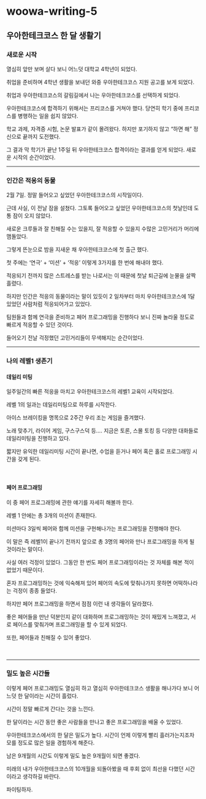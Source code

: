# woowa-writing-5
## 우아한테크코스 한 달 생활기
### 새로운 시작
열심히 앞만 보며 살다 보니 어느덧 대학교 4학년이 되었다.

취업을 준비하며 4학년 생활을 보내던 와중 우아한테크코스 지원 공고를 보게 되었다.  

취업과 우아한테크코스의 갈림길에서 나는 우아한테크코스를 선택하게 되었다.

우아한테크코스에 합격하기 위해서는 프리코스를 거쳐야 했다. 당연히 학기 중에 프리코스를 병행하는 일을 쉽지 않았다.

학교 과제, 자격증 시험, 논문 발표가 같이 몰려왔다. 하지만 포기하지 않고 “하면 해” 정신으로 끝까지 도전했다.

그 결과 막 학기가 끝난 1주일 뒤 우아한테크코스 합격이라는 결과를 얻게 되었다. 새로운 시작의 순간이었다.

___

### 인간은 적응의 동물
2월 7일. 정말 들어오고 싶었던 우아한테크코스의 시작일이다. 

근데 사실, 이 전날 잠을 설쳤다. 그토록 들어오고 싶었던 우아한테크코스의 첫날인데 도통 잠이 오지 않았다. 

새로운 크루들과 잘 친해질 수는 있을지, 잘 적응할 수 있을지 수많은 고민거리가 머리에 맴돌았다.

그렇게 뜬눈으로 밤을 지새운 채 우아한테크코스에 첫 출근 했다.

첫 주에는 ‘연극’ + ‘미션’ + ‘적응’ 이렇게 3가지를 한 번에 해내야 했다.

적응되기 전까지 많은 스트레스를 받는 나로서는 이 때문에 첫날 퇴근길에 눈물을 살짝 흘렸다.

하지만 인간은 적응의 동물이라는 말이 있듯이 2 일차부터 마치 우아한테크코스에 1달 있었던 사람처럼 적응되어가고 있었다.

팀원들과 함께 연극을 준비하고 페어 프로그래밍을 진행하다 보니 진짜 놀라울 정도로 빠르게 적응할 수 있던 것이다. 

들어오기 전날 걱정했던 고민거리들이 무색해지는 순간이었다.

___

### 나의 레벨1 생존기
#### 데일리 미팅
일주일간의 빠른 적응을 마치고 우아한테크코스의 레벨1 교육이 시작되었다.

레벨 1의 일과는 데일리미팅으로 하루를 시작한다. 

아이스 브레이킹을 명목으로 2주간 우리 조는 게임을 즐겨했다.

노래 맞추기, 라이어 게임, 구스구스덕 등…. 지금은 토론, 스몰 토킹 등 다양한 대화들로 데일리미팅을 진행하고 있다. 

짧지만 유익한 데일리미팅 시간이 끝나면, 수업을 듣거나 페어 혹은 홀로 프로그래밍 시간을 갖게 된다. <br><br><br>

#### 페어 프로그래밍
이 중 페어 프로그래밍에 관한 얘기를 자세히 해볼까 한다.
 
레벨 1 안에는 총 3개의 미션이 존재한다. 

미션마다 3일씩 페어와 함께 미션을 구현해나가는 프로그래밍을 진행해야 한다.

이 말은 즉 레벨1이 끝나기 전까지 앞으로 총 3명의 페어와 만나 프로그래밍을 하게 될 것이라는 말이다.

사실 여러 걱정이 있었다. 그동안 한 번도 페어 프로그래밍이라는 것 자체를 해본 적이 없었기 때문이다.

혼자 프로그래밍하는 것에 익숙해져 있어 페어의 속도에 맞춰나가지 못하면 어떡하나라는 걱정이 종종 들었다.

하지만 페어 프로그래밍을 하면서 점점 이런 내 생각들이 달라졌다.

좋은 페어들을 만난 덕분인지 같이 대화하며 프로그래밍하는 것이 재밌게 느껴졌고, 서로 페이스를 맞춰가며 프로그래밍을 할 수 있게 되었다.

또한, 페어들과 친해질 수 있어 좋았다. <br><br><br> 
___

### 밀도 높은 시간들
이렇게 페어 프로그래밍도 열심히 하고 열심히 우아한테크코스 생활을 해나가다 보니 어느덧 한 달이라는 시간이 흘렀다.
 
시간이 정말 빠르게 간다는 것을 느낀다.

한 달이라는 시간 동안 좋은 사람들을 만나고 좋은 프로그래밍을 배울 수 있었다.

우아한테크코스에서의 한 달은 밀도가 높다. 시간이 언제 이렇게 빨리 흘러가는지조차 모를 정도로 많은 일을 경험하게 해준다.

남은 9개월의 시간도 이렇게 밀도 높은 9개월이 되면 좋겠다.

미래의 내가 우아한테크코스의 10개월을 되돌아봤을 때 후회 없이 최선을 다했던 시간이라고 생각하길 바란다.

파이팅하자.
